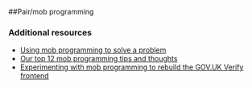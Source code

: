
##Pair/mob programming


### Additional resources

- [Using mob programming to solve a problem](https://gds.blog.gov.uk/2016/09/01/using-mob-programming-to-solve-a-problem/)
- [Our top 12 mob programming tips and thoughts](https://gdstechnology.blog.gov.uk/2016/09/08/our-top-12-mob-programming-tips-and-thoughts/)
- [Experimenting with mob programming to rebuild the GOV.UK Verify frontend](https://identityassurance.blog.gov.uk/2016/02/26/experimenting-with-mob-programming-to-rebuild-the-gov-uk-verify-frontend/)
